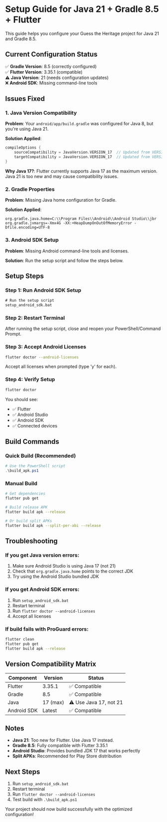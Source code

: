 # Setup Guide for Java 21 + Gradle 8.5 + Flutter

This guide helps you configure your Guess the Heritage project for Java 21 and Gradle 8.5.

## Current Configuration Status

✅ **Gradle Version**: 8.5 (correctly configured)  
✅ **Flutter Version**: 3.35.1 (compatible)  
⚠️ **Java Version**: 21 (needs configuration updates)  
❌ **Android SDK**: Missing command-line tools  

## Issues Fixed

### 1. Java Version Compatibility
**Problem**: Your `android/app/build.gradle` was configured for Java 8, but you're using Java 21.

**Solution Applied**:
```gradle
compileOptions {
    sourceCompatibility = JavaVersion.VERSION_17  // Updated from VERSION_1_8
    targetCompatibility = JavaVersion.VERSION_17  // Updated from VERSION_1_8
}
```

**Why Java 17?**: Flutter currently supports Java 17 as the maximum version. Java 21 is too new and may cause compatibility issues.

### 2. Gradle Properties
**Problem**: Missing Java home configuration for Gradle.

**Solution Applied**:
```properties
org.gradle.java.home=C:\\Program Files\\Android\\Android Studio\\jbr
org.gradle.jvmargs=-Xmx4G -XX:+HeapDumpOnOutOfMemoryError -Dfile.encoding=UTF-8
```

### 3. Android SDK Setup
**Problem**: Missing Android command-line tools and licenses.

**Solution**: Run the setup script and follow the steps below.

## Setup Steps

### Step 1: Run Android SDK Setup
```cmd
# Run the setup script
setup_android_sdk.bat
```

### Step 2: Restart Terminal
After running the setup script, close and reopen your PowerShell/Command Prompt.

### Step 3: Accept Android Licenses
```bash
flutter doctor --android-licenses
```
Accept all licenses when prompted (type 'y' for each).

### Step 4: Verify Setup
```bash
flutter doctor
```

You should see:
- ✅ Flutter
- ✅ Android Studio  
- ✅ Android SDK
- ✅ Connected devices

## Build Commands

### Quick Build (Recommended)
```powershell
# Use the PowerShell script
.\build_apk.ps1
```

### Manual Build
```bash
# Get dependencies
flutter pub get

# Build release APK
flutter build apk --release

# Or build split APKs
flutter build apk --split-per-abi --release
```

## Troubleshooting

### If you get Java version errors:
1. Make sure Android Studio is using Java 17 (not 21)
2. Check that `org.gradle.java.home` points to the correct JDK
3. Try using the Android Studio bundled JDK

### If you get Android SDK errors:
1. Run `setup_android_sdk.bat`
2. Restart terminal
3. Run `flutter doctor --android-licenses`
4. Accept all licenses

### If build fails with ProGuard errors:
```bash
flutter clean
flutter pub get
flutter build apk --release
```

## Version Compatibility Matrix

| Component | Version | Status |
|-----------|---------|--------|
| Flutter | 3.35.1 | ✅ Compatible |
| Gradle | 8.5 | ✅ Compatible |
| Java | 17 (max) | ⚠️ Use Java 17, not 21 |
| Android SDK | Latest | ✅ Compatible |

## Notes

- **Java 21**: Too new for Flutter. Use Java 17 instead.
- **Gradle 8.5**: Fully compatible with Flutter 3.35.1
- **Android Studio**: Provides bundled JDK 17 that works perfectly
- **Split APKs**: Recommended for Play Store distribution

## Next Steps

1. Run `setup_android_sdk.bat`
2. Restart terminal
3. Run `flutter doctor --android-licenses`
4. Test build with `.\build_apk.ps1`

Your project should now build successfully with the optimized configuration!
